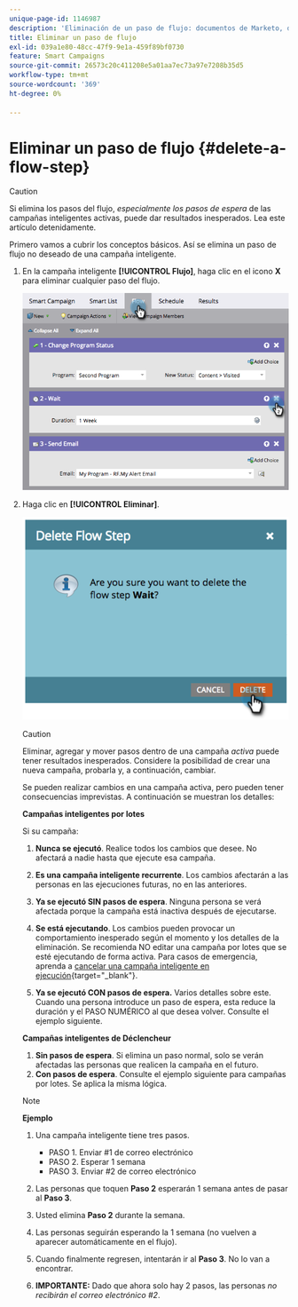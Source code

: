 ```yaml
---
unique-page-id: 1146987
description: 'Eliminación de un paso de flujo: documentos de Marketo, documentación del producto'
title: Eliminar un paso de flujo
exl-id: 039a1e80-48cc-47f9-9e1a-459f89bf0730
feature: Smart Campaigns
source-git-commit: 26573c20c411208e5a01aa7ec73a97e7208b35d5
workflow-type: tm+mt
source-wordcount: '369'
ht-degree: 0%

---
```


# Eliminar un paso de flujo {#delete-a-flow-step}

>[!CAUTION]
>
>Si elimina los pasos del flujo, _especialmente los pasos de espera_ de las campañas inteligentes activas, puede dar resultados inesperados. Lea este artículo detenidamente.

Primero vamos a cubrir los conceptos básicos. Así se elimina un paso de flujo no deseado de una campaña inteligente.

1. En la campaña inteligente **[!UICONTROL Flujo]**, haga clic en el icono **X** para eliminar cualquier paso del flujo.

   ![](assets/delete-a-flow-step-1.png)

1. Haga clic en **[!UICONTROL Eliminar]**.

   ![](assets/delete-a-flow-step-2.png)

   >[!CAUTION]
   >
   >Eliminar, agregar y mover pasos dentro de una campaña _activa_ puede tener resultados inesperados. Considere la posibilidad de crear una nueva campaña, probarla y, a continuación, cambiar.

   Se pueden realizar cambios en una campaña activa, pero pueden tener consecuencias imprevistas. A continuación se muestran los detalles:

   **Campañas inteligentes por lotes**

   Si su campaña:

   1. **Nunca se ejecutó**. Realice todos los cambios que desee. No afectará a nadie hasta que ejecute esa campaña.
   1. **Es una campaña inteligente recurrente**. Los cambios afectarán a las personas en las ejecuciones futuras, no en las anteriores.
   1. **Ya se ejecutó SIN pasos de espera**. Ninguna persona se verá afectada porque la campaña está inactiva después de ejecutarse.
   1. **Se está ejecutando**. Los cambios pueden provocar un comportamiento inesperado según el momento y los detalles de la eliminación. Se recomienda NO editar una campaña por lotes que se esté ejecutando de forma activa. Para casos de emergencia, aprenda a [cancelar una campaña inteligente en ejecución](/help/marketo/product-docs/core-marketo-concepts/smart-campaigns/using-smart-campaigns/abort-a-smart-campaign.md){target="_blank"}.

   1. **Ya se ejecutó CON pasos de espera.** Varios detalles sobre este.
Cuando una persona introduce un paso de espera, esta reduce la duración y el PASO NUMÉRICO al que desea volver. Consulte el ejemplo siguiente.

   **Campañas inteligentes de Déclencheur**

   1. **Sin pasos de espera**. Si elimina un paso normal, solo se verán afectadas las personas que realicen la campaña en el futuro.
   1. **Con pasos de espera**. Consulte el ejemplo siguiente para campañas por lotes. Se aplica la misma lógica.

   >[!NOTE]
   >
   >**Ejemplo**
   >
   >1. Una campaña inteligente tiene tres pasos.
   >    * PASO 1. Enviar #1 de correo electrónico
   >    * PASO 2. Esperar 1 semana
   >    * PASO 3. Enviar #2 de correo electrónico
   >
   >1. Las personas que toquen **Paso 2** esperarán 1 semana antes de pasar al **Paso 3**.
   >1. Usted elimina **Paso 2** durante la semana.
   >1. Las personas seguirán esperando la 1 semana (no vuelven a aparecer automáticamente en el flujo).
   >1. Cuando finalmente regresen, intentarán ir al **Paso 3**. No lo van a encontrar.
   >1. **IMPORTANTE:** Dado que ahora solo hay 2 pasos, las personas _no recibirán el correo electrónico #2_.

